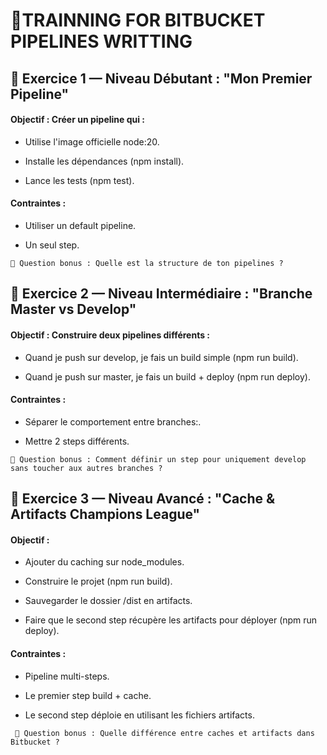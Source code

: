 # 🤺TRAINNING FOR BITBUCKET PIPELINES WRITTING

## 🧩 Exercice 1 — Niveau Débutant : "Mon Premier Pipeline"

#### Objectif : Créer un pipeline qui :

- Utilise l'image officielle node:20.

- Installe les dépendances (npm install).

- Lance les tests (npm test).

#### Contraintes :

- Utiliser un default pipeline.

- Un seul step.

```🎯 Question bonus : Quelle est la structure de ton pipelines ?```

## 🚀 Exercice 2 — Niveau Intermédiaire : "Branche Master vs Develop"

#### Objectif : Construire deux pipelines différents :

- Quand je push sur develop, je fais un build simple (npm run build).

- Quand je push sur master, je fais un build + deploy (npm run deploy).

#### Contraintes :

- Séparer le comportement entre branches:.

- Mettre 2 steps différents.

```🎯 Question bonus : Comment définir un step pour uniquement develop sans toucher aux autres branches ?```

## 🧠 Exercice 3 — Niveau Avancé : "Cache & Artifacts Champions League"

#### Objectif :

- Ajouter du caching sur node_modules.

- Construire le projet (npm run build).

- Sauvegarder le dossier /dist en artifacts.

- Faire que le second step récupère les artifacts pour déployer (npm run deploy).

#### Contraintes :

- Pipeline multi-steps.

- Le premier step build + cache.

- Le second step déploie en utilisant les fichiers artifacts.

``` 🎯 Question bonus : Quelle différence entre caches et artifacts dans Bitbucket ?```
